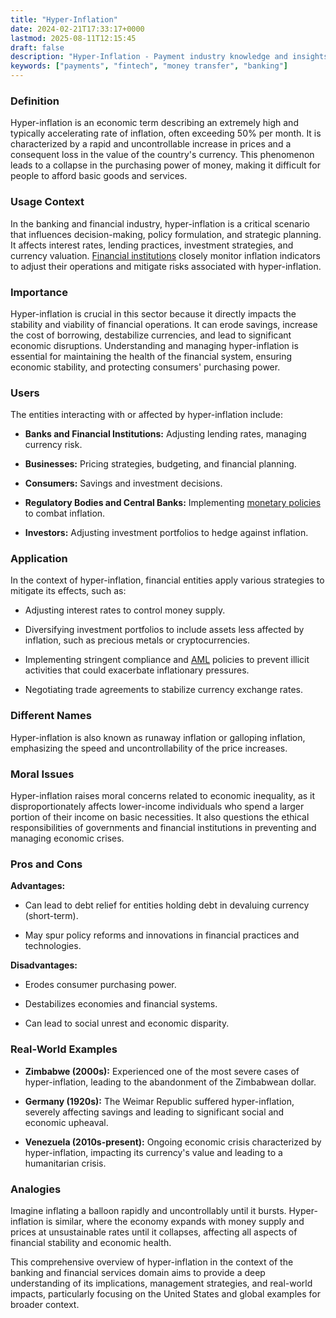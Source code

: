 ```yaml
---
title: "Hyper-Inflation"
date: 2024-02-21T17:33:17+0000
lastmod: 2025-08-11T12:15:45
draft: false
description: "Hyper-Inflation - Payment industry knowledge and insights"
keywords: ["payments", "fintech", "money transfer", "banking"]
---
```


### Definition

Hyper-inflation is an economic term describing an extremely high and typically accelerating rate of inflation, often exceeding 50% per month. It is characterized by a rapid and uncontrollable increase in prices and a consequent loss in the value of the country's currency. This phenomenon leads to a collapse in the purchasing power of money, making it difficult for people to afford basic goods and services.

### Usage Context

In the banking and financial industry, hyper-inflation is a critical scenario that influences decision-making, policy formulation, and strategic planning. It affects interest rates, lending practices, investment strategies, and currency valuation. [Financial institutions](https://faisalkhanllc.xyz/resources/payments-wiki/f/financial-institution-fi/) closely monitor inflation indicators to adjust their operations and mitigate risks associated with hyper-inflation.

### Importance

Hyper-inflation is crucial in this sector because it directly impacts the stability and viability of financial operations. It can erode savings, increase the cost of borrowing, destabilize currencies, and lead to significant economic disruptions. Understanding and managing hyper-inflation is essential for maintaining the health of the financial system, ensuring economic stability, and protecting consumers' purchasing power.

### Users

The entities interacting with or affected by hyper-inflation include:

- **Banks and Financial Institutions:** Adjusting lending rates, managing currency risk.

- **Businesses:** Pricing strategies, budgeting, and financial planning.

- **Consumers:** Savings and investment decisions.

- **Regulatory Bodies and Central Banks:** Implementing [monetary policies](https://faisalkhanllc.xyz/resources/payments-wiki/m/monetary-policy/) to combat inflation.

- **Investors:** Adjusting investment portfolios to hedge against inflation.

### Application

In the context of hyper-inflation, financial entities apply various strategies to mitigate its effects, such as:

- Adjusting interest rates to control money supply.

- Diversifying investment portfolios to include assets less affected by inflation, such as precious metals or cryptocurrencies.

- Implementing stringent compliance and [AML](https://faisalkhanllc.xyz/resources/payments-wiki/a/anti-money-laundering-aml/) policies to prevent illicit activities that could exacerbate inflationary pressures.

- Negotiating trade agreements to stabilize currency exchange rates.

### Different Names

Hyper-inflation is also known as runaway inflation or galloping inflation, emphasizing the speed and uncontrollability of the price increases.

### Moral Issues

Hyper-inflation raises moral concerns related to economic inequality, as it disproportionately affects lower-income individuals who spend a larger portion of their income on basic necessities. It also questions the ethical responsibilities of governments and financial institutions in preventing and managing economic crises.

### Pros and Cons

**Advantages:**

- Can lead to debt relief for entities holding debt in devaluing currency (short-term).

- May spur policy reforms and innovations in financial practices and technologies.

**Disadvantages:**

- Erodes consumer purchasing power.

- Destabilizes economies and financial systems.

- Can lead to social unrest and economic disparity.

### Real-World Examples

- **Zimbabwe (2000s):** Experienced one of the most severe cases of hyper-inflation, leading to the abandonment of the Zimbabwean dollar.

- **Germany (1920s):** The Weimar Republic suffered hyper-inflation, severely affecting savings and leading to significant social and economic upheaval.

- **Venezuela (2010s-present):** Ongoing economic crisis characterized by hyper-inflation, impacting its currency's value and leading to a humanitarian crisis.

### Analogies

Imagine inflating a balloon rapidly and uncontrollably until it bursts. Hyper-inflation is similar, where the economy expands with money supply and prices at unsustainable rates until it collapses, affecting all aspects of financial stability and economic health.

This comprehensive overview of hyper-inflation in the context of the banking and financial services domain aims to provide a deep understanding of its implications, management strategies, and real-world impacts, particularly focusing on the United States and global examples for broader context.
